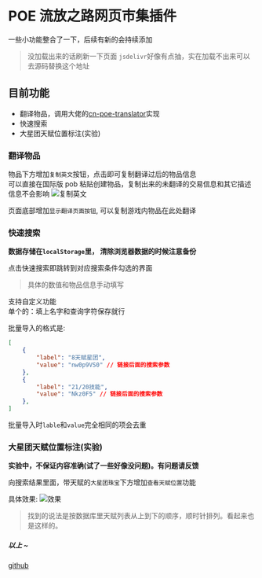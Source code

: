 # POE 流放之路网页市集插件

一些小功能整合了一下，后续有新的会持续添加
> 没加载出来的话刷新一下页面
> `jsdelivr`好像有点抽，实在加载不出来可以去源码替换这个地址

## 目前功能

-   翻译物品，调用大佬的[cn-poe-translator](https://github.com/cn-poe-community/cn-poe-translator)实现
-   快速搜索
-   大星团天赋位置标注(实验)

### 翻译物品

物品下方增加`复制英文`按钮，点击即可复制翻译过后的物品信息  
可以直接在国际版 pob 粘贴创建物品，复制出来的未翻译的交易信息和其它描述信息不会影响
![复制英文](https://img2.imgtp.com/2024/04/13/uZA9k7V7.png)

页面底部增加`显示翻译页面按钮`, 可以复制游戏内物品在此处翻译

### 快速搜索

**数据存储在`localStorage`里， 清除浏览器数据的时候注意备份**

点击快速搜索即跳转到对应搜索条件勾选的界面

> 具体的数值和物品信息手动填写

支持自定义功能  
单个的：填上名字和查询字符保存就行  

批量导入的格式是:
```json
[
    {
        "label": "8天赋星团",
        "value": "nw0p9VS0" // 链接后面的搜索参数
    },
    {
        "label": "21/20技能",
        "value": "Nkz0F5" // 链接后面的搜索参数
    },
]
```
批量导入时`lable`和`value`完全相同的项会去重  


### 大星团天赋位置标注(实验)

**实验中，不保证内容准确(试了一些好像没问题)。有问题请反馈**

向搜索结果里面，带天赋的`大星团珠宝`下方增加`查看天赋位置`功能

具体效果:
![效果](https://img2.imgtp.com/2024/04/13/ZOwwbCkz.gif)  

> 找到的说法是按数据库里天赋列表从上到下的顺序，顺时针排列。看起来也是这样的。



##### 以上 ~

[github](https://github.com/Rxdey/poe-trade-plugin)

